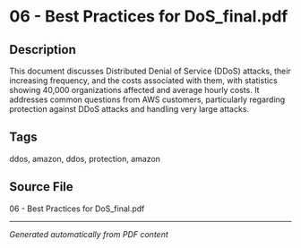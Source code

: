 # 06 - Best Practices for DoS_final.pdf

## Description
This document discusses Distributed Denial of Service (DDoS) attacks, their increasing frequency, and the costs associated with them, with statistics showing 40,000 organizations affected and average hourly costs. It addresses common questions from AWS customers, particularly regarding protection against DDoS attacks and handling very large attacks.
## Tags
ddos, amazon, ddos, protection, amazon

## Source File
06 - Best Practices for DoS_final.pdf

---
*Generated automatically from PDF content*
